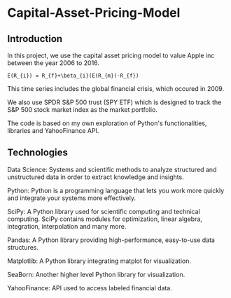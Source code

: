 # Capital-Asset-Pricing-Model

## Introduction

In this project, we use the capital asset pricing model to value Apple inc between the year 2006 to 2016.

    E(R_{i}) = R_{f}+\beta_{i}(E(R_{m})-R_{f})

This time series includes the global financial crisis, which occured in 2009.

We also use SPDR S&P 500 trust (SPY ETF) which is designed to track the S&P 500 stock market index as the market portfolio.

The code is based on my own exploration of Python's functionalities, libraries and YahooFinance API.

## Technologies

Data Science: Systems and scientific methods to analyze structured and unstructured data in order to extract knowledge and insights.

Python: Python is a programming language that lets you work more quickly and integrate your systems more effectively.

SciPy: A Python library used for scientific computing and technical computing. SciPy contains modules for optimization, linear algebra, integration, interpolation and many more.

Pandas: A Python library providing high-performance, easy-to-use data structures.

Matplotlib: A Python library integrating matplot for visualization.

SeaBorn: Another higher level Python library for visualization.

YahooFinance: API used to access labeled financial data.
